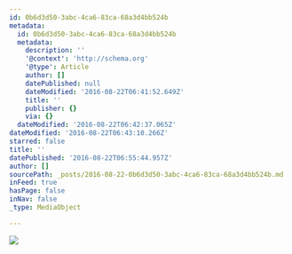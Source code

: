 ```yaml
---
id: 0b6d3d50-3abc-4ca6-83ca-68a3d4bb524b
metadata:
  id: 0b6d3d50-3abc-4ca6-83ca-68a3d4bb524b
  metadata:
    description: ''
    '@context': 'http://schema.org'
    '@type': Article
    author: []
    datePublished: null
    dateModified: '2016-08-22T06:41:52.649Z'
    title: ''
    publisher: {}
    via: {}
  dateModified: '2016-08-22T06:42:37.065Z'
dateModified: '2016-08-22T06:43:10.266Z'
starred: false
title: ''
datePublished: '2016-08-22T06:55:44.957Z'
author: []
sourcePath: _posts/2016-08-22-0b6d3d50-3abc-4ca6-83ca-68a3d4bb524b.md
inFeed: true
hasPage: false
inNav: false
_type: MediaObject

---
```

![](https://the-grid-user-content.s3-us-west-2.amazonaws.com/77ea8fbe-5b15-4967-a3de-0b5c92828730.jpg)